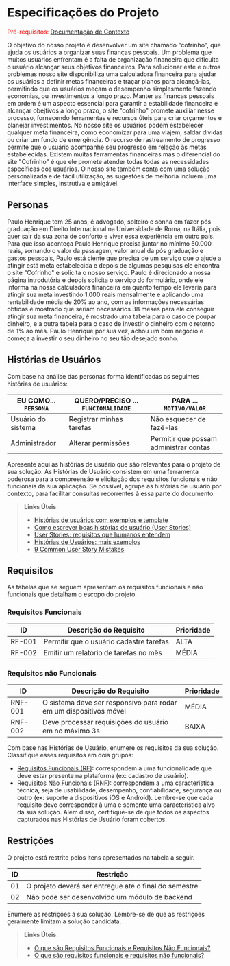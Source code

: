 # Especificações do Projeto

<span style="color:red">Pré-requisitos: <a href="1-Documentação de Contexto.md"> Documentação de Contexto</a></span>

O objetivo do nosso projeto é desenvolver um site chamado "cofrinho", que ajuda os usuários a organizar suas finanças pessoais.
Um problema que muitos usuários enfrentam é a falta de organização financeira que dificulta o usuário alcançar seus objetivos financeiros.
Para solucionar este e outros problemas nosso site disponibiliza uma calculadora financeira para ajudar os usuários a definir metas
financeiras e traçar planos para alcançá-las, permitindo que os usuários meçam o desempenho simplesmente fazendo economias, ou
investimentos a longo prazo.
Manter as finanças pessoais em ordem é um aspecto essencial para garantir a estabilidade financeira e alcançar obejtivos a longo prazo,
o site "cofrinho" promete auxiliar nesse processo, fornecendo ferramentas e recursos úteis para criar orçamentos e planejar investimentos.
No nosso site os usuários podem estabelecer qualquer meta financeira, como economizar para uma viajem, saldar dívidas ou criar um fundo de
emergência. O recurso de rastreamento de progresso permite que o usuário acompanhe seu progresso em relação às metas estabelecidas.
Existem muitas ferramentas financeiras mas o diferencial do site "Cofrinho" é que ele promete atender todas todas as necessidades
específicas dos usuários. O nosso site também conta com uma solução personalizada e de fácil utilização, as sugestões de melhoria
incluem uma interface simples, instrutiva e amigável.

## Personas

Paulo Henrique tem 25 anos, é advogado, solteiro e sonha em fazer pós graduação em Direito Internacional na Universidade de Roma,
na Itália, pois quer sair da sua zona de conforto e viver essa experiência em outro país.
Para que isso aconteça Paulo Henrique precisa juntar no mínimo 50.000 reais, somando o valor da passagem, valor anual da pós graduação e
gastos pessoais, Paulo está ciente que precisa de um serviço que o ajude a atingir está meta estabelecida e depois de algumas pesquisas 
ele encontra o site "Cofrinho" e solicita o nosso serviço. Paulo é direcionado a nossa página introdutória e depois solicita o serviço do
formulário, onde ele informa na nossa calculadora financeira em quanto tempo ele levaria para atingir sua meta investindo 1.000 reais 
mensalmente e aplicando uma rentabilidade média de 20% ao ano, com as informações necessárias obtidas é mostrado que seriam necessários
38 meses para ele conseguir atingir sua meta financeira, é mostrado uma tabela para o caso de poupar dinheiro, e a outra tabela
para o caso de investir o dinheiro com o retorno de 1% ao mês.
Paulo Henrique por sua vez, achou um bom negócio e começa a investir o seu dinheiro no seu tão desejado sonho.

## Histórias de Usuários

Com base na análise das personas forma identificadas as seguintes histórias de usuários:

|EU COMO... `PERSONA`| QUERO/PRECISO ... `FUNCIONALIDADE` |PARA ... `MOTIVO/VALOR`                 |
|--------------------|------------------------------------|----------------------------------------|
|Usuário do sistema  | Registrar minhas tarefas           | Não esquecer de fazê-las               |
|Administrador       | Alterar permissões                 | Permitir que possam administrar contas |

Apresente aqui as histórias de usuário que são relevantes para o projeto de sua solução. As Histórias de Usuário consistem em uma ferramenta poderosa para a compreensão e elicitação dos requisitos funcionais e não funcionais da sua aplicação. Se possível, agrupe as histórias de usuário por contexto, para facilitar consultas recorrentes à essa parte do documento.

> **Links Úteis**:
> - [Histórias de usuários com exemplos e template](https://www.atlassian.com/br/agile/project-management/user-stories)
> - [Como escrever boas histórias de usuário (User Stories)](https://medium.com/vertice/como-escrever-boas-users-stories-hist%C3%B3rias-de-usu%C3%A1rios-b29c75043fac)
> - [User Stories: requisitos que humanos entendem](https://www.luiztools.com.br/post/user-stories-descricao-de-requisitos-que-humanos-entendem/)
> - [Histórias de Usuários: mais exemplos](https://www.reqview.com/doc/user-stories-example.html)
> - [9 Common User Story Mistakes](https://airfocus.com/blog/user-story-mistakes/)

## Requisitos

As tabelas que se seguem apresentam os requisitos funcionais e não funcionais que detalham o escopo do projeto.

### Requisitos Funcionais

|ID    | Descrição do Requisito  | Prioridade |
|------|-----------------------------------------|----|
|RF-001| Permitir que o usuário cadastre tarefas | ALTA | 
|RF-002| Emitir um relatório de tarefas no mês   | MÉDIA |


### Requisitos não Funcionais

|ID     | Descrição do Requisito  |Prioridade |
|-------|-------------------------|----|
|RNF-001| O sistema deve ser responsivo para rodar em um dispositivos móvel | MÉDIA | 
|RNF-002| Deve processar requisições do usuário em no máximo 3s |  BAIXA | 

Com base nas Histórias de Usuário, enumere os requisitos da sua solução. Classifique esses requisitos em dois grupos:

- [Requisitos Funcionais
 (RF)](https://pt.wikipedia.org/wiki/Requisito_funcional):
 correspondem a uma funcionalidade que deve estar presente na
  plataforma (ex: cadastro de usuário).
- [Requisitos Não Funcionais
  (RNF)](https://pt.wikipedia.org/wiki/Requisito_n%C3%A3o_funcional):
  correspondem a uma característica técnica, seja de usabilidade,
  desempenho, confiabilidade, segurança ou outro (ex: suporte a
  dispositivos iOS e Android).
Lembre-se que cada requisito deve corresponder à uma e somente uma
característica alvo da sua solução. Além disso, certifique-se de que
todos os aspectos capturados nas Histórias de Usuário foram cobertos.

## Restrições

O projeto está restrito pelos itens apresentados na tabela a seguir.

|ID| Restrição                                             |
|--|-------------------------------------------------------|
|01| O projeto deverá ser entregue até o final do semestre |
|02| Não pode ser desenvolvido um módulo de backend        |


Enumere as restrições à sua solução. Lembre-se de que as restrições geralmente limitam a solução candidata.

> **Links Úteis**:
> - [O que são Requisitos Funcionais e Requisitos Não Funcionais?](https://codificar.com.br/requisitos-funcionais-nao-funcionais/)
> - [O que são requisitos funcionais e requisitos não funcionais?](https://analisederequisitos.com.br/requisitos-funcionais-e-requisitos-nao-funcionais-o-que-sao/)
